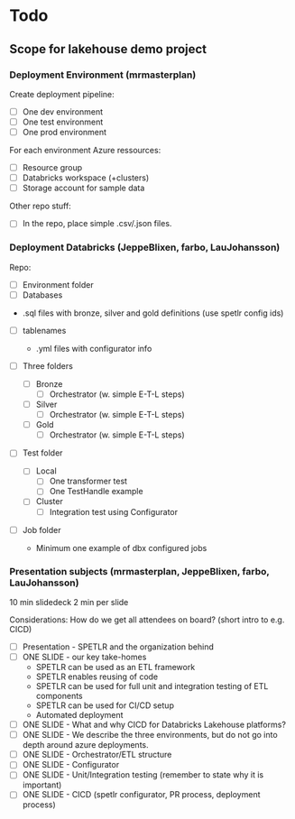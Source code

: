 # Todo

## Scope for lakehouse demo project


### Deployment Environment (mrmasterplan)
Create deployment pipeline:
* [ ] One dev environment
* [ ] One test environment
* [ ] One prod environment

For each environment Azure ressources:
* [ ] Resource group
* [ ] Databricks workspace (+clusters)
* [ ] Storage account for sample data

Other repo stuff:
* [ ]  In the repo, place simple .csv/.json files.

### Deployment Databricks (JeppeBlixen, farbo, LauJohansson)
Repo:
* [ ] Environment folder
 * [ ] Databases
  * .sql files with bronze, silver and gold definitions (use spetlr config ids) 
 * [ ] tablenames
   * .yml files with configurator info    

* [ ] Three folders
  * [ ] Bronze
    * [ ] Orchestrator (w. simple E-T-L steps)
  * [ ] Silver
    * [ ] Orchestrator (w. simple E-T-L steps)
  * [ ] Gold
    * [ ] Orchestrator (w. simple E-T-L steps)
* [ ] Test folder
  * [ ] Local
    * [ ] One transformer test
    * [ ] One TestHandle example
  * [ ] Cluster
    * [ ] Integration test using Configurator
* [ ] Job folder
  * Minimum one example of dbx configured jobs
     

### Presentation subjects (mrmasterplan, JeppeBlixen, farbo, LauJohansson)

10 min slidedeck
2 min per slide

Considerations: How do we get all attendees on board? (short intro to e.g. CICD)

* [ ] Presentation - SPETLR and the organization behind
* [ ] ONE SLIDE - our key take-homes
   * SPETLR can be used as an ETL framework
   * SPETLR enables reusing of code
   * SPETLR can be used for full unit and integration testing of ETL components
   * SPETLR can be used for CI/CD setup
   * Automated deployment
* [ ] ONE SLIDE - What and why CICD for Databricks Lakehouse platforms? 
* [ ] ONE SLIDE - We describe the three environments, but do not go into depth around azure deployments.
* [ ] ONE SLIDE - Orchestrator/ETL structure
* [ ] ONE SLIDE - Configurator 
* [ ] ONE SLIDE - Unit/Integration testing (remember to state why it is important)
* [ ] ONE SLIDE - CICD (spetlr configurator, PR process, deployment process)
